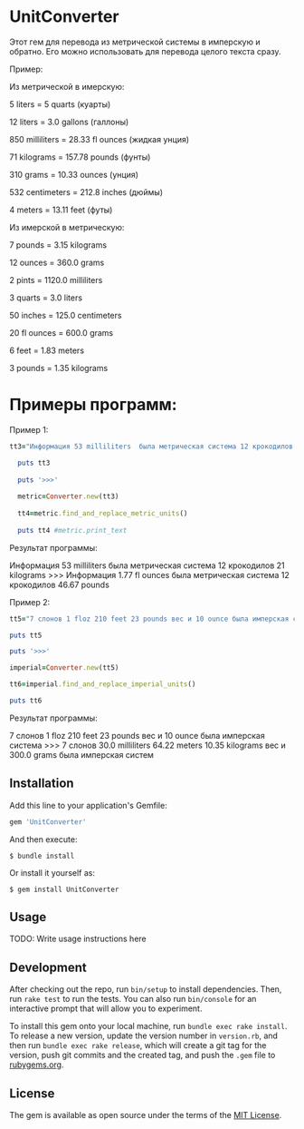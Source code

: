 # UnitConverter

Этот гем для перевода из метрической системы в имперскую и обратно. Его можно использовать для перевода целого текста сразу.

Пример:

Из метрической в имерскую:

5 liters = 5 quarts (куарты)

12 liters = 3.0 gallons (галлоны)

850 milliliters = 28.33 fl ounces (жидкая унция)

71 kilograms = 157.78 pounds (фунты)

310 grams = 10.33 ounces (унция)

532 centimeters = 212.8 inches (дюймы)

4 meters = 13.11 feet (футы)

Из имерской в метрическую:

7 pounds = 3.15 kilograms

12 ounces = 360.0 grams

2 pints = 1120.0 milliliters

3 quarts = 3.0 liters

50 inches = 125.0 centimeters

20 fl ounces = 600.0 grams

6 feet = 1.83 meters

3 pounds = 1.35 kilograms

# Примеры программ:

Пример 1:
```ruby
tt3="Информация 53 milliliters  была метрическая система 12 крокодилов 21 kilograms"

  puts tt3
  
  puts '>>>'
  
  metric=Converter.new(tt3)
  
  tt4=metric.find_and_replace_metric_units()
  
  puts tt4 #metric.print_text
  ```
  
  Результат программы: 
  
  Информация 53 milliliters  была метрическая система 12 крокодилов 21 kilograms >>> Информация 1.77 fl ounces была метрическая система 12 крокодилов 46.67 pounds

  Пример 2:
  ```ruby
  tt5="7 слонов 1 floz 210 feet 23 pounds вес и 10 ounce была имперская система"
  
  puts tt5
  
  puts '>>>'
  
  imperial=Converter.new(tt5)
  
  tt6=imperial.find_and_replace_imperial_units()
  
  puts tt6
  ```
  Результат программы: 
  
  7 слонов 1 floz 210 feet 23 pounds вес и 10 ounce была имперская система >>> 7 слонов 30.0 milliliters 64.22 meters 10.35 kilograms вес и 300.0 grams была имперская систем

## Installation

Add this line to your application's Gemfile:

```ruby
gem 'UnitConverter'
```

And then execute:

    $ bundle install

Or install it yourself as:

    $ gem install UnitConverter

## Usage

TODO: Write usage instructions here

## Development

After checking out the repo, run `bin/setup` to install dependencies. Then, run `rake test` to run the tests. You can also run `bin/console` for an interactive prompt that will allow you to experiment.

To install this gem onto your local machine, run `bundle exec rake install`. To release a new version, update the version number in `version.rb`, and then run `bundle exec rake release`, which will create a git tag for the version, push git commits and the created tag, and push the `.gem` file to [rubygems.org](https://rubygems.org).

## License

The gem is available as open source under the terms of the [MIT License](https://opensource.org/licenses/MIT).
